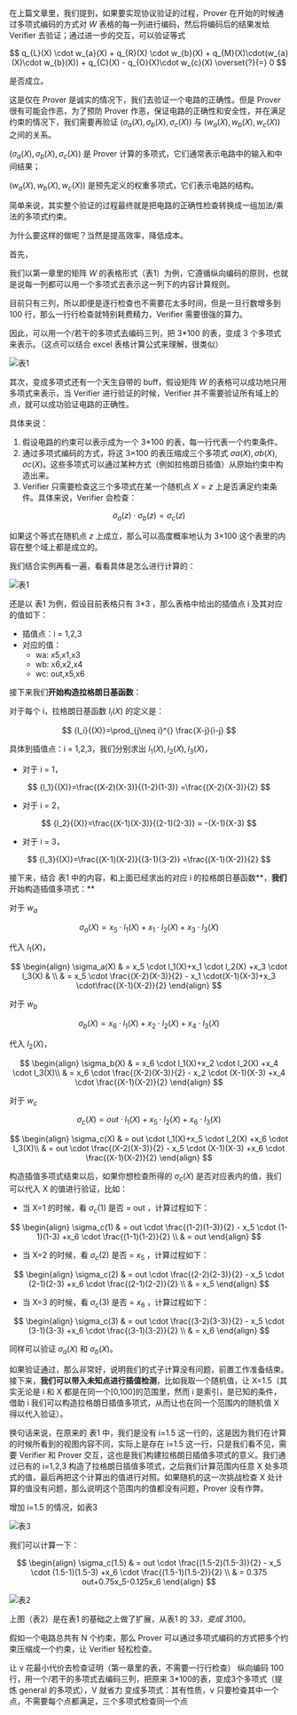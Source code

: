 在上篇文章里，我们提到，如果要实现协议验证的过程，Prover 在开始的时候通过多项式编码的方式对 $W$ 表格的每一列进行编码，然后将编码后的结果发给 Verifier 去验证；通过进一步的交互，可以验证等式

$$
q_{L}(X) \cdot w_{a}(X) + q_{R}(X) \cdot w_{b}(X) + q_{M}(X)\cdot(w_{a}(X)\cdot w_{b}(X)) + q_{C}(X) -  q_{O}(X)\cdot w_{c}(X) \overset{?}{=} 0
$$

是否成立。

这是仅在 Prover 是诚实的情况下，我们去验证一个电路的正确性。但是 Prover 很有可能会作恶，为了预防 Prover 作恶，保证电路的正确性和安全性，并在满足约束的情况下，我们需要再验证 $(\sigma_a(X),\sigma_b(X),\sigma_c(X))$ 与 $(w_a(X),w_b(X),w_c(X))$ 之间的关系。

$(\sigma_a(X),\sigma_b(X),\sigma_c(X))$ 是 Prover 计算的多项式，它们通常表示电路中的输入和中间结果；

$(w_a(X),w_b(X),w_c(X))$ 是预先定义的权重多项式，它们表示电路的结构。

简单来说，其实整个验证的过程最终就是把电路的正确性检查转换成一组加法/乘法的多项式约束。

为什么要这样的做呢？当然是提高效率，降低成本。

首先，

我们以第一章里的矩阵 $W$ 的表格形式（表1）为例，它遵循纵向编码的原则，也就是说每一列都可以用一个多项式去表示这一列下的内容计算规则。

目前只有三列，所以即便是逐行检查也不需要花太多时间，但是一旦行数增多到 100 行，那么一行行检查就特别耗费精力，Verifier 需要很强的算力。

因此，可以用一个/若干的多项式去编码三列，把 3*100 的表，变成 3 个多项式来表示。（这点可以结合 excel 表格计算公式来理解，很类似）

![表1](/ZKP-PLONK/images/PLONK多项式编程/表1.png)


其次，变成多项式还有一个天生自带的 buff，假设矩阵 $W$ 的表格可以成功地只用多项式来表示，当 Verifier 进行验证的时候，Verifier 并不需要验证所有域上的点，就可以成功验证电路的正确性。

具体来说：

1. 假设电路的约束可以表示成为一个 3*100 的表，每一行代表一个约束条件。
2. 通过多项式编码的方式，将这 3×100 的表压缩成三个多项式 $σa(X),σb(X),σc(X)$。这些多项式可以通过某种方式（例如拉格朗日插值）从原始约束中构造出来。
3. Verifier 只需要检查这三个多项式在某一个随机点 $X=z$ 上是否满足约束条件。具体来说，Verifier 会检查：

$$
\sigma_a(z)⋅\sigma_b(z)=\sigma_c(z)
$$

如果这个等式在随机点 $z$ 上成立，那么可以高度概率地认为 3×100 这个表里的内容在整个域上都是成立的。

我们结合实例再看一遍，看看具体是怎么进行计算的：

![表1](/ZKP-PLONK/images/PLONK多项式编程/表1.png)


还是以 表1 为例，假设目前表格只有 3*3 ，那么表格中给出的插值点 i 及其对应的值如下：

- 插值点：i = 1,2,3
- 对应的值：
    - wa: x5,x1,x3
    - wb: x6,x2,x4
    - wc: out,x5,x6

接下来我们**开始构造拉格朗日基函数**：

对于每个 i，拉格朗日基函数 ${l_i}{(X)}$ 的定义是：

$$
{l_i}{(X)}=\prod_{j\neq i}^{} \frac{X-j}{i-j} 
$$

具体到插值点：i = 1,2,3，我们分别求出 ${l_1}{(X)},{l_2}{(X)},{l_3}{(X)}$，

- 对于 i = 1，

$$
{l_1}{(X)}=\frac{(X-2)(X-3)}{(1-2)(1-3)} =\frac{(X-2)(X-3)}{2} 
$$

- 对于 i = 2，

$$
{l_2}{(X)}=\frac{(X-1)(X-3)}{(2-1)(2-3)} = -(X-1)(X-3)
$$

- 对于 i = 3，

$$
{l_3}{(X)}=\frac{(X-1)(X-2)}{(3-1)(3-2)} =\frac{(X-1)(X-2)}{2} 
$$

接下来，结合 表1 中的内容，和上面已经求出的对应 i 的拉格朗日基函数**，**我们**开始构造插值多项式：**

对于 $w_a$

$$
\sigma_a(X)=x_5 \cdot l_1(X)+x_1 \cdot l_2(X) +x_3 \cdot l_3(X)
$$

代入 ${l_1}(X)$，

$$
\begin{align}
\sigma_a(X) & = x_5 \cdot l_1(X)+x_1 \cdot l_2(X) +x_3 \cdot l_3(X) & \\ & = x_5 \cdot \frac{(X-2)(X-3)}{2} - x_1 \cdot(X-1)(X-3)+x_3 \cdot\frac{(X-1)(X-2)}{2}
\end{align}
$$

对于 $w_b$

$$
\sigma_b(X)=x_6 \cdot l_1(X)+x_2 \cdot l_2(X) +x_4 \cdot l_3(X)
$$

代入 ${l_2}(X)$，

$$
\begin{align}
\sigma_b(X) & = x_6 \cdot l_1(X)+x_2 \cdot l_2(X) +x_4 \cdot l_3(X)\\ & = x_6 \cdot \frac{(X-2)(X-3)}{2} - x_2 \cdot (X-1)(X-3) +x_4 \cdot \frac{(X-1)(X-2)}{2}
\end{align}
$$

对于 $w_c$

$$
\sigma_c(X)=out \cdot l_1(X)+x_5 \cdot l_2(X) +x_6 \cdot l_3(X)
$$

$$
\begin{align}
\sigma_c(X) & = out \cdot l_1(X)+x_5 \cdot l_2(X) +x_6 \cdot l_3(X)\\ & = out \cdot \frac{(X-2)(X-3)}{2} - x_5 \cdot (X-1)(X-3) +x_6 \cdot \frac{(X-1)(X-2)}{2}
\end{align}
$$

构造插值多项式结束以后，如果你想检查所得的 $\sigma_c(X)$ 是否对应表内的值，我们可以代入 X 的值进行验证，比如：

- 当 X=1 的时候，看 $\sigma_c(1)$ 是否 = out ，计算过程如下：

$$
\begin{align}
\sigma_c(1) & = out \cdot \frac{(1-2)(1-3)}{2} - x_5 \cdot (1-1)(1-3) +x_6 \cdot \frac{(1-1)(1-2)}{2} \\ & = out
\end{align}
$$

- 当 X=2 的时候，看 $\sigma_c(2)$ 是否 = $x_5$ ，计算过程如下：

$$
\begin{align}
\sigma_c(2) & = out \cdot \frac{(2-2)(2-3)}{2} - x_5 \cdot (2-1)(2-3) +x_6 \cdot \frac{(2-1)(2-2)}{2} \\ & = x_5
\end{align}
$$

- 当 X=3 的时候，看 $\sigma_c(3)$ 是否 = $x_6$ ，计算过程如下：

$$
\begin{align}
\sigma_c(3) & = out \cdot \frac{(3-2)(3-3)}{2} - x_5 \cdot (3-1)(3-3) +x_6 \cdot \frac{(3-1)(3-2)}{2} \\ & = x_6
\end{align}
$$

同样可以验证 $\sigma_a(X)$ 和 $\sigma_b(X)$。

如果验证通过，那么非常好，说明我们的式子计算没有问题，前置工作准备结束。接下来，**我们可以带入未知点进行插值检测**，比如我取一个随机值，让 X=1.5（其实无论是 i 和 X 都是在同一个[0,100]的范围里，然而 i 是索引，是已知的条件，借助 i 我们可以构造拉格朗日插值多项式，从而让也在同一个范围内的随机值 X 得以代入验证）。

换句话来说，在原来的 表1 中，我们是没有 i=1.5 这一行的，这是因为我们在计算的时候所看到的视图内容不同，实际上是存在 i=1.5 这一行，只是我们看不见，需要 Verifier 和 Prover 交互，这也是我们构建拉格朗日插值多项式的意义。我们通过已有的 i=1,2,3 构造了拉格朗日插值多项式，之后我们计算范围内任意 X 处多项式的值，最后再把这个计算出的值进行对照。如果随机的这一次挑战检查 X 处计算的值没有问题，那么说明这个范围内的值都没有问题，Prover 没有作弊。

增加 i=1.5 的情况，如表3

![表3](/ZKP-PLONK/images/PLONK多项式编程/表3.png)

我们可以计算一下：

$$
\begin{align}
\sigma_c(1.5) & = out \cdot \frac{(1.5-2)(1.5-3)}{2} - x_5 \cdot (1.5-1)(1.5-3) +x_6 \cdot \frac{(1.5-1)(1.5-2)}{2} \\ & = 0.375 out+0.75x_5-0.125x_6
\end{align}
$$

![表2](/ZKP-PLONK/images/PLONK多项式编程/表2.png)


上图（表2）是在表1 的基础之上做了扩展，从表1 的 3*3，变成 3*100。

假如一个电路总共有 N 个约束，那么 Prover 可以通过多项式编码的方式把多个约束压缩成一个约束，让 Verifier 轻松检查。

让 v 花最小代价去检查证明（第一章里的表，不需要一行行检查）
纵向编码
100行，用一个/若干的多项式去编码三列，把原来 3*100的表，变成3个多项式（提炼 general 的多项式），V 就省力
变成多项式：其有性质，v 只要检查其中一个点，不需要每个点都满足，三个多项式检查同一个点